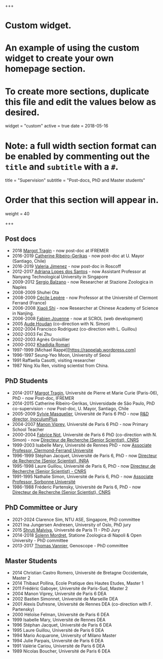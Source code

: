 +++
# Custom widget.
# An example of using the custom widget to create your own homepage section.
# To create more sections, duplicate this file and edit the values below as desired.
widget = "custom"
active = true
date = 2018-05-16

# Note: a full width section format can be enabled by commenting out the `title` and `subtitle` with a `#`.
title = "Supervision"
subtitle = "Post-docs, PhD and Master students"

# Order that this section will appear in.
weight = 40

+++

## Post docs

* 2018 [Margot Tragin](https://www.linkedin.com/in/margot-tragin-5a630aa4) - now post-doc at IFREMER
* 2016-2019 [Catherine Ribeiro-Gerikas](https://www.researchgate.net/profile/Catherine_Ribeiro) - now post-doc at U. Mayor (Santiago, Chile)
* 2016-2019 [Valeria Jimenez](http://www.sb-roscoff.fr/en/jimenez-valeria/1910) - now post-doc in Roscoff
* 2012-2017 [Adriana Lopes dos Santos](https://www.researchgate.net/profile/Adriana_Lopes_Dos_Santos) - now Assistant Professor at Nanyang Technological University in Singapore
* 2009-2012 [Sergio Balzano](https://www.researchgate.net/profile/Sergio_Balzano) - now Researcher at Stazione Zoologica in Naples
* 2008-2009 Shuhei Ota
* 2008-2009 [Cécile Lepère](http://www.lmge.univ-bpclermont.fr/spip.php?article464) - now Professor at the Université of Clermont Ferrand (France)
* 2006-2008 [Xiaoli Shi](https://www.researchgate.net/profile/Xiaoli_Shi3) - now Researcher at Chinese Academy of Science in Nanjing.
* 2006-2008 [Fabien Jouenne](http://www.scrol.fr/fr) - now at SCROL (web development)
* 2005 [Aude Houdan](https://www.linkedin.com/in/aude-houdan-fourmont-7409b94) (co-direction with N. Simon)
* 2002-2004 Francisco Rodriguez (co-direction with L. Guillou)
* 2002-2003 Fei Zhu
* 2002-2003 Agnès Groisillier
* 2000-2002 [Khadidja Romari](https://www.linkedin.com/in/khadidja-romari-phd-mba-4055713/)
* 1997-1999 [Michael Rappé][https://rappelab.wordpress.com]
* 1996-1997 Seung-Yeo Moon, University of Seoul
* 1991 Raffaella Casotti, visiting researcher
* 1987 Ning Xiu Ren, visiting scientist from China.


## PhD Students

* 2014-2017 [Margot Tragin](https://tel.archives-ouvertes.fr/tel-01720494), Université de Pierre et Marie Curie (Paris-06), PhD - now Post-doc, IFREMER
* 2014-2015 Catherine Ribeiro-Gerikas, Universidade de São Paulo, PhD co-supervision - now Post-doc, U. Mayor, Santiago, Chile
* 2005-2009 [Sylvie Masquelier](https://hal.sorbonne-universite.fr/tel-01111020/document), Université de Paris 6 PhD - now [R&D director, InoculumPlus](https://inoculumplus.eu/qui-sommes-nous/)
* 2004-2007 [Manon Viprey](https://www.theses.fr/2008PA066098), Université de Paris 6 PhD - now Primary School Teacher
* 2000-2004 [Fabrice Not](https://hal.sorbonne-universite.fr/tel-01111001/document), Université de Paris 6 PhD (co-direction with N. Simon) - now [Directeur de Recherche (Senior Scientist), CNRS](http://www.sb-roscoff.fr/fr/not-fabrice/192)
* 1999-2003 Isabelle Mary, Université de Rennes PhD - now [Associate Professor, Clermond-Ferrand Université](http://www.lmge.univ-bpclermont.fr/spip.php?article195)
* 1996-1999 Stéphan Jacquet, Université de Paris 6, PhD - now [Directeur de Recherche (Senior Scientist), INRA](https://www6.dijon.inra.fr/thonon/Infos-utiles/Le-personnel-de-la-station/CVs-du-personnel/Jacquet-Stephan)
* 1995-1998 Laure Guillou, Université de Paris 6, PhD - now  [Directeur de Recherche (Senior Scientist) - CNRS](http://www.sb-roscoff.fr/fr/guillou-laure/182)
* 1991-1995 Nathalie Simon, Université de Paris 6, PhD - now [Associate Professor, Sorbonne Université](http://www.sb-roscoff.fr/fr/simon-nathalie/198)
* 1986-1988 Fréderic Partensky, Université de Paris 6, PhD - now  [Directeur de Recherche (Senior Scientist), CNRS](http://www.sb-roscoff.fr/en/partensky-frederic/353)


## PhD Committee or Jury

*  2021-2024 Clarence Sim, NTU ASE, Singapore, PhD committee
* 2021 Ina Jungersen Andresen, University of Oslo, PhD jury
* 2015 [Shruti Malviya](https://tel.archives-ouvertes.fr/tel-01340859/document), Université de Paris 11 - PhD Jury
* 2014-2018 [Solenn Mordret](http://oro.open.ac.uk/55552/1/Thesis_SolennMordret_June2018_corrected_final.pdf), Statione Zoologica di Napoli & Open University - PhD committee
* 2013-2017 [Thomas Vannier](https://www.biblio.univ-evry.fr/theses/2017/2017SACLE002.pdf), Genoscope - PhD committee


## Master Students

* 2014 Christian Castro Romero, Université de Bretagne Occidentale, Master 2
* 2014 Thibaut Pollina, Ecole Pratique des Hautes Etudes, Master 1
* 2011 Frédéric Gaboyer, Université de Paris-Sud, Master 2
* 2004 Manon Viprey, Université de Paris 6 DEA
* 2002 Bastien Simonnet, Université de Marseille DEA
* 2001 Alexis Dufresne, Université de Rennes DEA (co-direction with F. Partensky)
* 2000 Héloïse Felman, Université de Paris 6 DEA
* 1999 Isabelle Mary, Université de Rennes DEA
* 1996 Stéphan Jacquet, Université de Paris 6 DEA
* 1995 Laure Guillou, Université de Paris 6 DEA
* 1994 Mario Acquarone, University of Milano Master
* 1994 Julie Parpais, Université de Paris 6 DEA
* 1991 Valérie Cariou, Université de Paris 6 DEA
* 1989 Nicolas Boucher, Université de Paris 6 DEA
